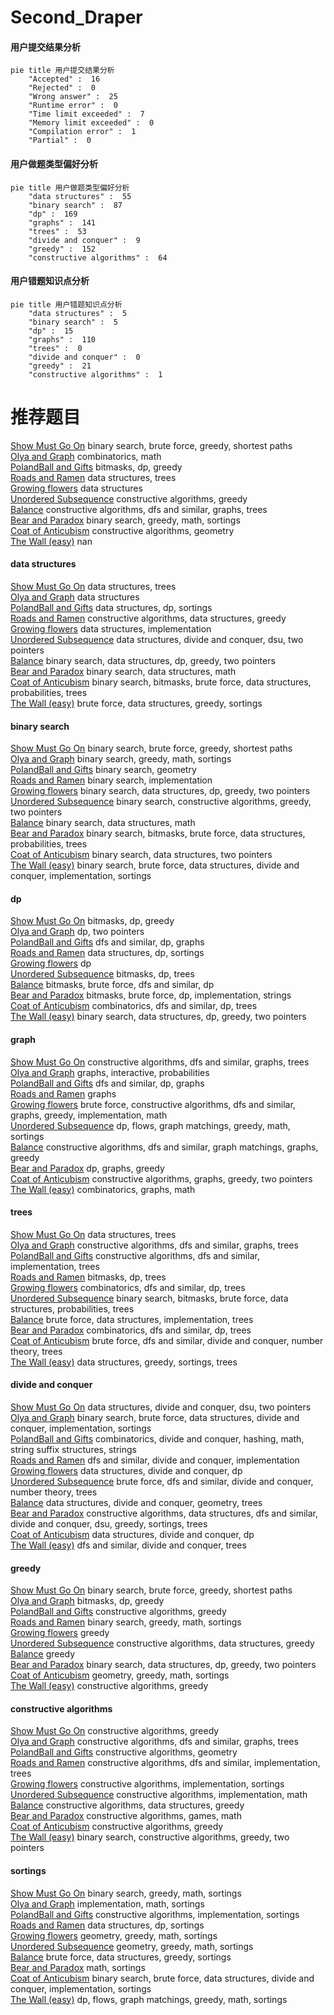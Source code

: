 # Second_Draper
<!-- tabs:start -->
#### **用户提交结果分析**

```mermaid
pie title 用户提交结果分析
    "Accepted" :  16
    "Rejected" :  0
    "Wrong answer" :  25
    "Runtime error" :  0
    "Time limit exceeded" :  7
    "Memory limit exceeded" :  0
    "Compilation error" :  1
    "Partial" :  0
```
#### **用户做题类型偏好分析**

```mermaid
pie title 用户做题类型偏好分析
    "data structures" :  55
    "binary search" :  87
    "dp" :  169
    "graphs" :  141
    "trees" :  53
    "divide and conquer" :  9
    "greedy" :  152
    "constructive algorithms" :  64
```
#### **用户错题知识点分析**

```mermaid
pie title 用户错题知识点分析
    "data structures" :  5
    "binary search" :  5
    "dp" :  15
    "graphs" :  110
    "trees" :  0
    "divide and conquer" :  0
    "greedy" :  21
    "constructive algorithms" :  1
```
<!-- tabs:end -->
# 推荐题目
[Show Must Go On](http://codeforces.com/problemset/problem/1250/I)		binary search,
                        brute force,
                        greedy,
                        shortest paths		  
[Olya and Graph](http://codeforces.com/problemset/problem/305/D)		combinatorics,
                        math		  
[PolandBall and Gifts](http://codeforces.com/problemset/problem/755/F)		bitmasks,
                        dp,
                        greedy		  
[Roads and Ramen](http://codeforces.com/problemset/problem/1413/F)		data structures,
                        trees		  
[Growing flowers](http://codeforces.com/problemset/problem/1423/G)		data structures		  
[Unordered Subsequence](http://codeforces.com/problemset/problem/27/C)		constructive algorithms,
                        greedy		  
[Balance](http://codeforces.com/problemset/problem/317/C)		constructive algorithms,
                        dfs and similar,
                        graphs,
                        trees		  
[Bear and Paradox](http://codeforces.com/problemset/problem/639/E)		binary search,
                        greedy,
                        math,
                        sortings		  
[Coat of Anticubism](http://codeforces.com/problemset/problem/667/B)		constructive algorithms,
                        geometry		  
[The Wall (easy)](http://codeforces.com/problemset/problem/690/D1)		nan		  
<!-- tabs:start -->
#### **data structures**
[Show Must Go On](http://codeforces.com/problemset/problem/1413/F)		data structures,
                        trees		  
[Olya and Graph](http://codeforces.com/problemset/problem/1423/G)		data structures		  
[PolandBall and Gifts](http://codeforces.com/problemset/problem/720/D)		data structures,
                        dp,
                        sortings		  
[Roads and Ramen](http://codeforces.com/problemset/problem/748/D)		constructive algorithms,
                        data structures,
                        greedy		  
[Growing flowers](http://codeforces.com/problemset/problem/1418/D)		data structures,
                        implementation		  
[Unordered Subsequence](http://codeforces.com/problemset/problem/1156/E)		data structures,
                        divide and conquer,
                        dsu,
                        two pointers		  
[Balance](http://codeforces.com/problemset/problem/1492/C)		binary search,
                        data structures,
                        dp,
                        greedy,
                        two pointers		  
[Bear and Paradox](http://codeforces.com/problemset/problem/1490/G)		binary search,
                        data structures,
                        math		  
[Coat of Anticubism](http://codeforces.com/problemset/problem/1479/D)		binary search,
                        bitmasks,
                        brute force,
                        data structures,
                        probabilities,
                        trees		  
[The Wall (easy)](http://codeforces.com/problemset/problem/1497/A)		brute force,
                        data structures,
                        greedy,
                        sortings		  
#### **binary search**
[Show Must Go On](http://codeforces.com/problemset/problem/1250/I)		binary search,
                        brute force,
                        greedy,
                        shortest paths		  
[Olya and Graph](http://codeforces.com/problemset/problem/639/E)		binary search,
                        greedy,
                        math,
                        sortings		  
[PolandBall and Gifts](http://codeforces.com/problemset/problem/607/E)		binary search,
                        geometry		  
[Roads and Ramen](http://codeforces.com/problemset/problem/84/C)		binary search,
                        implementation		  
[Growing flowers](http://codeforces.com/problemset/problem/1492/C)		binary search,
                        data structures,
                        dp,
                        greedy,
                        two pointers		  
[Unordered Subsequence](http://codeforces.com/problemset/problem/1463/D)		binary search,
                        constructive algorithms,
                        greedy,
                        two pointers		  
[Balance](http://codeforces.com/problemset/problem/1490/G)		binary search,
                        data structures,
                        math		  
[Bear and Paradox](http://codeforces.com/problemset/problem/1479/D)		binary search,
                        bitmasks,
                        brute force,
                        data structures,
                        probabilities,
                        trees		  
[Coat of Anticubism](http://codeforces.com/problemset/problem/1436/E)		binary search,
                        data structures,
                        two pointers		  
[The Wall (easy)](http://codeforces.com/problemset/problem/1461/D)		binary search,
                        brute force,
                        data structures,
                        divide and conquer,
                        implementation,
                        sortings		  
#### **dp**
[Show Must Go On](http://codeforces.com/problemset/problem/755/F)		bitmasks,
                        dp,
                        greedy		  
[Olya and Graph](http://codeforces.com/problemset/problem/309/B)		dp,
                        two pointers		  
[PolandBall and Gifts](http://codeforces.com/problemset/problem/283/B)		dfs and similar,
                        dp,
                        graphs		  
[Roads and Ramen](http://codeforces.com/problemset/problem/720/D)		data structures,
                        dp,
                        sortings		  
[Growing flowers](http://codeforces.com/problemset/problem/977/F)		dp		  
[Unordered Subsequence](http://codeforces.com/problemset/problem/1450/G)		bitmasks,
                        dp,
                        trees		  
[Balance](http://codeforces.com/problemset/problem/165/E)		bitmasks,
                        brute force,
                        dfs and similar,
                        dp		  
[Bear and Paradox](http://codeforces.com/problemset/problem/868/D)		bitmasks,
                        brute force,
                        dp,
                        implementation,
                        strings		  
[Coat of Anticubism](https://codeforces.com/contest/1173/problem/D)		combinatorics,
                        dfs and similar,
                        dp,
                        trees		  
[The Wall (easy)](http://codeforces.com/problemset/problem/1492/C)		binary search,
                        data structures,
                        dp,
                        greedy,
                        two pointers		  
#### **graph**
[Show Must Go On](http://codeforces.com/problemset/problem/317/C)		constructive algorithms,
                        dfs and similar,
                        graphs,
                        trees		  
[Olya and Graph](http://codeforces.com/problemset/problem/1340/E)		graphs,
                        interactive,
                        probabilities		  
[PolandBall and Gifts](http://codeforces.com/problemset/problem/283/B)		dfs and similar,
                        dp,
                        graphs		  
[Roads and Ramen](http://codeforces.com/problemset/problem/707/B)		graphs		  
[Growing flowers](http://codeforces.com/problemset/problem/1487/C)		brute force,
                        constructive algorithms,
                        dfs and similar,
                        graphs,
                        greedy,
                        implementation,
                        math		  
[Unordered Subsequence](http://codeforces.com/problemset/problem/1437/C)		dp,
                        flows,
                        graph matchings,
                        greedy,
                        math,
                        sortings		  
[Balance](http://codeforces.com/problemset/problem/1470/D)		constructive algorithms,
                        dfs and similar,
                        graph matchings,
                        graphs,
                        greedy		  
[Bear and Paradox](http://codeforces.com/problemset/problem/1476/C)		dp,
                        graphs,
                        greedy		  
[Coat of Anticubism](http://codeforces.com/problemset/problem/1304/D)		constructive algorithms,
                        graphs,
                        greedy,
                        two pointers		  
[The Wall (easy)](http://codeforces.com/problemset/problem/1475/C)		combinatorics,
                        graphs,
                        math		  
#### **trees**
[Show Must Go On](http://codeforces.com/problemset/problem/1413/F)		data structures,
                        trees		  
[Olya and Graph](http://codeforces.com/problemset/problem/317/C)		constructive algorithms,
                        dfs and similar,
                        graphs,
                        trees		  
[PolandBall and Gifts](https://codeforces.com/contest/1189/problem/D2)		constructive algorithms,
                        dfs and similar,
                        implementation,
                        trees		  
[Roads and Ramen](http://codeforces.com/problemset/problem/1450/G)		bitmasks,
                        dp,
                        trees		  
[Growing flowers](https://codeforces.com/contest/1173/problem/D)		combinatorics,
                        dfs and similar,
                        dp,
                        trees		  
[Unordered Subsequence](http://codeforces.com/problemset/problem/1479/D)		binary search,
                        bitmasks,
                        brute force,
                        data structures,
                        probabilities,
                        trees		  
[Balance](http://codeforces.com/problemset/problem/1511/C)		brute force,
                        data structures,
                        implementation,
                        trees		  
[Bear and Paradox](http://codeforces.com/problemset/problem/1499/F)		combinatorics,
                        dfs and similar,
                        dp,
                        trees		  
[Coat of Anticubism](http://codeforces.com/problemset/problem/1491/E)		brute force,
                        dfs and similar,
                        divide and conquer,
                        number theory,
                        trees		  
[The Wall (easy)](http://codeforces.com/problemset/problem/1466/D)		data structures,
                        greedy,
                        sortings,
                        trees		  
#### **divide and conquer**
[Show Must Go On](http://codeforces.com/problemset/problem/1156/E)		data structures,
                        divide and conquer,
                        dsu,
                        two pointers		  
[Olya and Graph](http://codeforces.com/problemset/problem/1461/D)		binary search,
                        brute force,
                        data structures,
                        divide and conquer,
                        implementation,
                        sortings		  
[PolandBall and Gifts](http://codeforces.com/problemset/problem/1466/G)		combinatorics,
                        divide and conquer,
                        hashing,
                        math,
                        string suffix structures,
                        strings		  
[Roads and Ramen](http://codeforces.com/problemset/problem/1490/D)		dfs and similar,
                        divide and conquer,
                        implementation		  
[Growing flowers](https://codeforces.com/contest/1483/problem/C)		data structures,
                        divide and conquer,
                        dp		  
[Unordered Subsequence](http://codeforces.com/problemset/problem/1491/E)		brute force,
                        dfs and similar,
                        divide and conquer,
                        number theory,
                        trees		  
[Balance](http://codeforces.com/problemset/problem/1303/G)		data structures,
                        divide and conquer,
                        geometry,
                        trees		  
[Bear and Paradox](http://codeforces.com/problemset/problem/1494/D)		constructive algorithms,
                        data structures,
                        dfs and similar,
                        divide and conquer,
                        dsu,
                        greedy,
                        sortings,
                        trees		  
[Coat of Anticubism](http://codeforces.com/problemset/problem/1482/E)		data structures,
                        divide and conquer,
                        dp		  
[The Wall (easy)](http://codeforces.com/problemset/problem/566/C)		dfs and similar,
                        divide and conquer,
                        trees		  
#### **greedy**
[Show Must Go On](http://codeforces.com/problemset/problem/1250/I)		binary search,
                        brute force,
                        greedy,
                        shortest paths		  
[Olya and Graph](http://codeforces.com/problemset/problem/755/F)		bitmasks,
                        dp,
                        greedy		  
[PolandBall and Gifts](http://codeforces.com/problemset/problem/27/C)		constructive algorithms,
                        greedy		  
[Roads and Ramen](http://codeforces.com/problemset/problem/639/E)		binary search,
                        greedy,
                        math,
                        sortings		  
[Growing flowers](http://codeforces.com/problemset/problem/620/C)		greedy		  
[Unordered Subsequence](http://codeforces.com/problemset/problem/748/D)		constructive algorithms,
                        data structures,
                        greedy		  
[Balance](http://codeforces.com/problemset/problem/1321/A)		greedy		  
[Bear and Paradox](http://codeforces.com/problemset/problem/1492/C)		binary search,
                        data structures,
                        dp,
                        greedy,
                        two pointers		  
[Coat of Anticubism](https://codeforces.com/contest/1496/problem/C)		geometry,
                        greedy,
                        math,
                        sortings		  
[The Wall (easy)](http://codeforces.com/problemset/problem/1493/A)		constructive algorithms,
                        greedy		  
#### **constructive algorithms**
[Show Must Go On](http://codeforces.com/problemset/problem/27/C)		constructive algorithms,
                        greedy		  
[Olya and Graph](http://codeforces.com/problemset/problem/317/C)		constructive algorithms,
                        dfs and similar,
                        graphs,
                        trees		  
[PolandBall and Gifts](http://codeforces.com/problemset/problem/667/B)		constructive algorithms,
                        geometry		  
[Roads and Ramen](https://codeforces.com/contest/1189/problem/D2)		constructive algorithms,
                        dfs and similar,
                        implementation,
                        trees		  
[Growing flowers](http://codeforces.com/problemset/problem/347/A)		constructive algorithms,
                        implementation,
                        sortings		  
[Unordered Subsequence](http://codeforces.com/problemset/problem/282/C)		constructive algorithms,
                        implementation,
                        math		  
[Balance](http://codeforces.com/problemset/problem/748/D)		constructive algorithms,
                        data structures,
                        greedy		  
[Bear and Paradox](http://codeforces.com/problemset/problem/1455/C)		constructive algorithms,
                        games,
                        math		  
[Coat of Anticubism](http://codeforces.com/problemset/problem/1493/A)		constructive algorithms,
                        greedy		  
[The Wall (easy)](http://codeforces.com/problemset/problem/1463/D)		binary search,
                        constructive algorithms,
                        greedy,
                        two pointers		  
#### **sortings**
[Show Must Go On](http://codeforces.com/problemset/problem/639/E)		binary search,
                        greedy,
                        math,
                        sortings		  
[Olya and Graph](https://codeforces.com/contest/434/problem/A)		implementation,
                        math,
                        sortings		  
[PolandBall and Gifts](http://codeforces.com/problemset/problem/347/A)		constructive algorithms,
                        implementation,
                        sortings		  
[Roads and Ramen](http://codeforces.com/problemset/problem/720/D)		data structures,
                        dp,
                        sortings		  
[Growing flowers](https://codeforces.com/contest/1496/problem/C)		geometry,
                        greedy,
                        math,
                        sortings		  
[Unordered Subsequence](http://codeforces.com/problemset/problem/1495/A)		geometry,
                        greedy,
                        math,
                        sortings		  
[Balance](http://codeforces.com/problemset/problem/1497/A)		brute force,
                        data structures,
                        greedy,
                        sortings		  
[Bear and Paradox](http://codeforces.com/problemset/problem/1427/A)		math,
                        sortings		  
[Coat of Anticubism](http://codeforces.com/problemset/problem/1461/D)		binary search,
                        brute force,
                        data structures,
                        divide and conquer,
                        implementation,
                        sortings		  
[The Wall (easy)](http://codeforces.com/problemset/problem/1437/C)		dp,
                        flows,
                        graph matchings,
                        greedy,
                        math,
                        sortings		  
<!-- tabs:end -->
